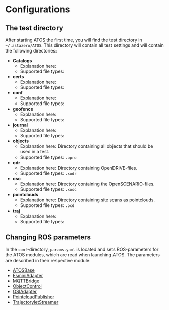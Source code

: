 # Configurations

## The test directory
After starting ATOS the first time, you will find the test directory in `~/.astazero/ATOS`. This directory will contain all test settings and will contain the following directories:

- **Catalogs**
    - Explanation here: 
    - Supported file types:
- **certs**
    - Explanation here: 
    - Supported file types:
- **conf**
    - Explanation here: 
    - Supported file types:
- **geofence**
    - Explanation here: 
    - Supported file types:
- **journal**
    - Explanation here: 
    - Supported file types:
- **objects**
    - Explanation here: Directory containing all objects that should be used in a test.
    - Supported file types: `.opro`
- **odr**
    - Explanation here: Directory containing OpenDRIVE-files.
    - Supported file types: `.xodr`
- **osc**
    - Explanation here: Directory containing the OpenSCENARIO-files.
    - Supported file types: `.xosc`
- **pointclouds**
    - Explanation here: Directory containing site scans as pointclouds.
    - Supported file types: `.pcd`
- **traj**
    - Explanation here: 
    - Supported file types:


## Changing ROS parameters
In the `conf`-directory, `params.yaml` is located and sets ROS-parameters for the ATOS modules, which are read when launching ATOS. The parameters are described in their respective module:

- [ATOSBase](../Modules/ATOSBase.md)
- [EsminiAdapter](../Modules/EsminiAdapter.md)
- [MQTTBridge](../Modules/MQTTBridge.md)
- [ObjectControl](../Modules/ObjectControl.md)
- [OSIAdapter](../Modules/OSIAdapter.md)
- [PointcloudPublisher](../Modules/PointcloudPublisher.md)
- [TrajectoryletStreamer](../Modules/TrajectoryletStreamer.md)
